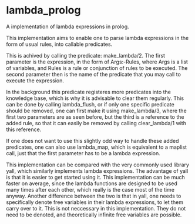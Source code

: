 # lambda_prolog
A implementation of lambda expressions in prolog.

This implementation aims to enable one to parse lambda expressions in the form of usual rules, into callable predicates.

This is achived by calling the predicate: make_lambda/2. The first parameter is the expression, in the form of 
Args:-Rules,
where Args is a list of variables, and Rules is a rule or conjunction of rules to be executed.
The second parameter then is the name of the predicate that you may call to execute the expression.

In the background this predicate registeres more predicates into the knowledge base, which is why it is advisable to clear them regularly.
This can be done by calling lambda_flush, or if only one specific predicate should be removed, one can first make it using make_lambda/3, where the first two parameters are as seen before, but the third is a reference to the added rule, so that it can easily be removed by calling clear_lambda/1 with this reference.

If one does not want to use this slightly odd way to handle these added predicates, one can also use lambda_map, which is equivalent to a maplist call, just that the first parameter has to be a lambda expression.


This implementation can be compared with the very commonly used library yall, which similarly implements lambda expressions.
The advantage of yall is that it is easier to get started using it.
This implementation can be much faster on average, since the lambda functions are designed to be used many times after each other, which really is the case  most of the time anyway.
Another difference between the two is that in yall, one needs to specifically denote free variables in their lambda expressions, to let them carry over to it. This is not neccessary in this implementation. They do not need to be denoted, and theoretically infinite free variables are possible.
